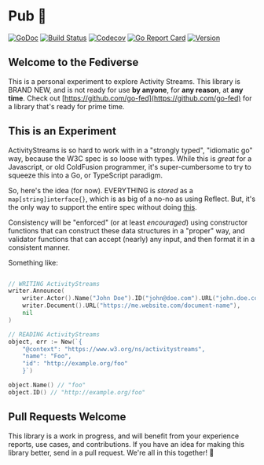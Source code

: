 # Pub 📰

[![GoDoc](https://img.shields.io/badge/go-documentation-blue.svg?style=flat-square)](http://pkg.go.dev/github.com/whisperverse/pub)
[![Build Status](https://img.shields.io/github/workflow/status/whisperverse/pub/Go/main)](https://github.com/whisperverse/pub/actions/workflows/go.yml)
[![Codecov](https://img.shields.io/codecov/c/github/whisperverse/pub.svg?style=flat-square)](https://codecov.io/gh/whisperverse/pub)
[![Go Report Card](https://goreportcard.com/badge/github.com/whisperverse/pub?style=flat-square)](https://goreportcard.com/report/github.com/whisperverse/pub)
[![Version](https://img.shields.io/github/v/release/whisperverse/pub?include_prereleases&style=flat-square&color=brightgreen)](https://github.com/whisperverse/pub/releases)

## Welcome to the Fediverse

This is a personal experiment to explore Activity Streams.  This library is BRAND NEW, and is not ready for use **by anyone**, for **any reason**, at **any time**.  Check out [https://github.com/go-fed](https://github.com/go-fed) for a library that's ready for prime time.

## This is an Experiment

ActivityStreams is so hard to work with in a "strongly typed", "idiomatic go" way, because the W3C spec is so loose with types.  While this is *great* for a Javascript, or old ColdFusion programmer, it's super-cumbersome to try to squeeze this into a Go, or TypeScript paradigm.

So, here's the idea (for now).  EVERYTHING is *stored* as a `map[string]interface{}`, which is as big of a no-no as using Reflect.  But, it's the only way to support the entire spec without doing [this](https://github.com/go-fed/activity/blob/master/streams/vocab/gen_type_activitystreams_accept_interface.go).

Consistency will be "enforced" (or at least *encouraged*) using constructor functions that can construct these data structures in a "proper" way, and validator functions that can accept (nearly) any input, and then format it in a consistent manner.

Something like:

```go

// WRITING ActivityStreams
writer.Announce(
    writer.Actor().Name("John Doe").ID("john@doe.com").URL("john.doe.com"),
    writer.Document().URL("https://me.website.com/document-name"),
    nil
)

// READING ActivityStreams
object, err := New(`{
    "@context": "https://www.w3.org/ns/activitystreams",
    "name": "Foo",
    "id": "http://example.org/foo"
    }`)

object.Name() // "foo"
object.ID() // "http://example.org/foo"

```

## Pull Requests Welcome

This library is a work in progress, and will benefit from your experience reports, use cases, and contributions.  If you have an idea for making this library better, send in a pull request.  We're all in this together! 📰
